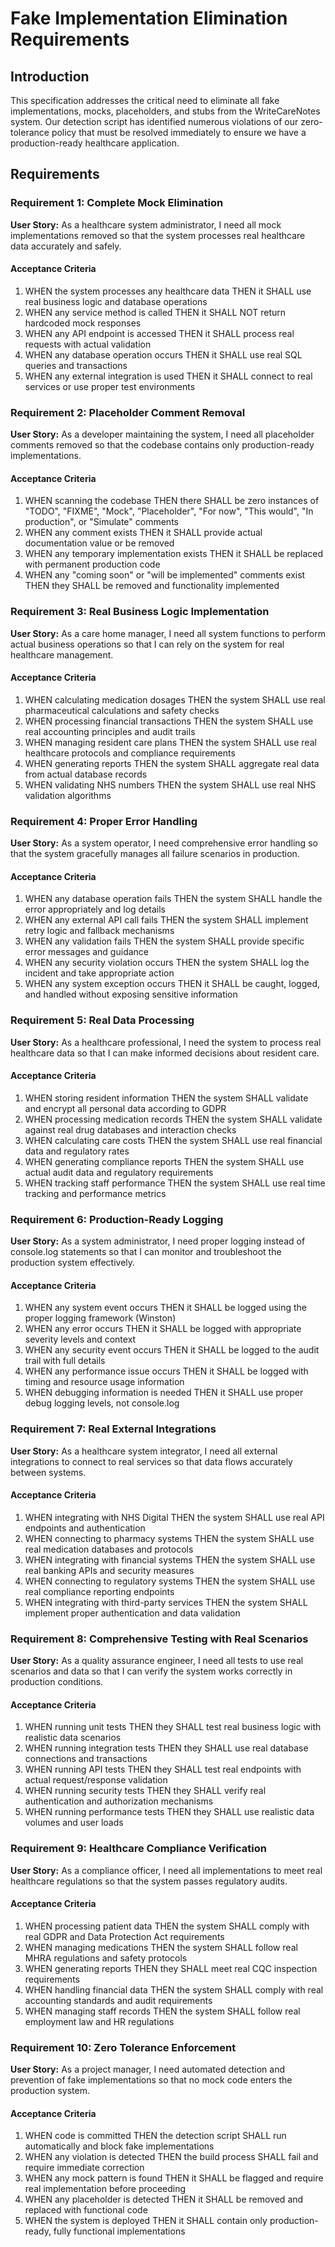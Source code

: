 # Fake Implementation Elimination Requirements

## Introduction

This specification addresses the critical need to eliminate all fake implementations, mocks, placeholders, and stubs from the WriteCareNotes system. Our detection script has identified numerous violations of our zero-tolerance policy that must be resolved immediately to ensure we have a production-ready healthcare application.

## Requirements

### Requirement 1: Complete Mock Elimination

**User Story:** As a healthcare system administrator, I need all mock implementations removed so that the system processes real healthcare data accurately and safely.

#### Acceptance Criteria

1. WHEN the system processes any healthcare data THEN it SHALL use real business logic and database operations
2. WHEN any service method is called THEN it SHALL NOT return hardcoded mock responses
3. WHEN any API endpoint is accessed THEN it SHALL process real requests with actual validation
4. WHEN any database operation occurs THEN it SHALL use real SQL queries and transactions
5. WHEN any external integration is used THEN it SHALL connect to real services or use proper test environments

### Requirement 2: Placeholder Comment Removal

**User Story:** As a developer maintaining the system, I need all placeholder comments removed so that the codebase contains only production-ready implementations.

#### Acceptance Criteria

1. WHEN scanning the codebase THEN there SHALL be zero instances of "TODO", "FIXME", "Mock", "Placeholder", "For now", "This would", "In production", or "Simulate" comments
2. WHEN any comment exists THEN it SHALL provide actual documentation value or be removed
3. WHEN any temporary implementation exists THEN it SHALL be replaced with permanent production code
4. WHEN any "coming soon" or "will be implemented" comments exist THEN they SHALL be removed and functionality implemented

### Requirement 3: Real Business Logic Implementation

**User Story:** As a care home manager, I need all system functions to perform actual business operations so that I can rely on the system for real healthcare management.

#### Acceptance Criteria

1. WHEN calculating medication dosages THEN the system SHALL use real pharmaceutical calculations and safety checks
2. WHEN processing financial transactions THEN the system SHALL use real accounting principles and audit trails
3. WHEN managing resident care plans THEN the system SHALL use real healthcare protocols and compliance requirements
4. WHEN generating reports THEN the system SHALL aggregate real data from actual database records
5. WHEN validating NHS numbers THEN the system SHALL use real NHS validation algorithms

### Requirement 4: Proper Error Handling

**User Story:** As a system operator, I need comprehensive error handling so that the system gracefully manages all failure scenarios in production.

#### Acceptance Criteria

1. WHEN any database operation fails THEN the system SHALL handle the error appropriately and log details
2. WHEN any external API call fails THEN the system SHALL implement retry logic and fallback mechanisms
3. WHEN any validation fails THEN the system SHALL provide specific error messages and guidance
4. WHEN any security violation occurs THEN the system SHALL log the incident and take appropriate action
5. WHEN any system exception occurs THEN it SHALL be caught, logged, and handled without exposing sensitive information

### Requirement 5: Real Data Processing

**User Story:** As a healthcare professional, I need the system to process real healthcare data so that I can make informed decisions about resident care.

#### Acceptance Criteria

1. WHEN storing resident information THEN the system SHALL validate and encrypt all personal data according to GDPR
2. WHEN processing medication records THEN the system SHALL validate against real drug databases and interaction checks
3. WHEN calculating care costs THEN the system SHALL use real financial data and regulatory rates
4. WHEN generating compliance reports THEN the system SHALL use actual audit data and regulatory requirements
5. WHEN tracking staff performance THEN the system SHALL use real time tracking and performance metrics

### Requirement 6: Production-Ready Logging

**User Story:** As a system administrator, I need proper logging instead of console.log statements so that I can monitor and troubleshoot the production system effectively.

#### Acceptance Criteria

1. WHEN any system event occurs THEN it SHALL be logged using the proper logging framework (Winston)
2. WHEN any error occurs THEN it SHALL be logged with appropriate severity levels and context
3. WHEN any security event occurs THEN it SHALL be logged to the audit trail with full details
4. WHEN any performance issue occurs THEN it SHALL be logged with timing and resource usage information
5. WHEN debugging information is needed THEN it SHALL use proper debug logging levels, not console.log

### Requirement 7: Real External Integrations

**User Story:** As a healthcare system integrator, I need all external integrations to connect to real services so that data flows accurately between systems.

#### Acceptance Criteria

1. WHEN integrating with NHS Digital THEN the system SHALL use real API endpoints and authentication
2. WHEN connecting to pharmacy systems THEN the system SHALL use real medication databases and protocols
3. WHEN integrating with financial systems THEN the system SHALL use real banking APIs and security measures
4. WHEN connecting to regulatory systems THEN the system SHALL use real compliance reporting endpoints
5. WHEN integrating with third-party services THEN the system SHALL implement proper authentication and data validation

### Requirement 8: Comprehensive Testing with Real Scenarios

**User Story:** As a quality assurance engineer, I need all tests to use real scenarios and data so that I can verify the system works correctly in production conditions.

#### Acceptance Criteria

1. WHEN running unit tests THEN they SHALL test real business logic with realistic data scenarios
2. WHEN running integration tests THEN they SHALL use real database connections and transactions
3. WHEN running API tests THEN they SHALL test real endpoints with actual request/response validation
4. WHEN running security tests THEN they SHALL verify real authentication and authorization mechanisms
5. WHEN running performance tests THEN they SHALL use realistic data volumes and user loads

### Requirement 9: Healthcare Compliance Verification

**User Story:** As a compliance officer, I need all implementations to meet real healthcare regulations so that the system passes regulatory audits.

#### Acceptance Criteria

1. WHEN processing patient data THEN the system SHALL comply with real GDPR and Data Protection Act requirements
2. WHEN managing medications THEN the system SHALL follow real MHRA regulations and safety protocols
3. WHEN generating reports THEN they SHALL meet real CQC inspection requirements
4. WHEN handling financial data THEN the system SHALL comply with real accounting standards and audit requirements
5. WHEN managing staff records THEN the system SHALL follow real employment law and HR regulations

### Requirement 10: Zero Tolerance Enforcement

**User Story:** As a project manager, I need automated detection and prevention of fake implementations so that no mock code enters the production system.

#### Acceptance Criteria

1. WHEN code is committed THEN the detection script SHALL run automatically and block fake implementations
2. WHEN any violation is detected THEN the build process SHALL fail and require immediate correction
3. WHEN any mock pattern is found THEN it SHALL be flagged and require real implementation before proceeding
4. WHEN any placeholder is detected THEN it SHALL be removed and replaced with functional code
5. WHEN the system is deployed THEN it SHALL contain only production-ready, fully functional implementations
